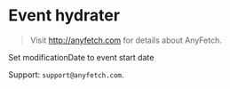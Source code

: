 # Event hydrater
> Visit http://anyfetch.com for details about AnyFetch.

Set modificationDate to event start date

Support: `support@anyfetch.com`.
